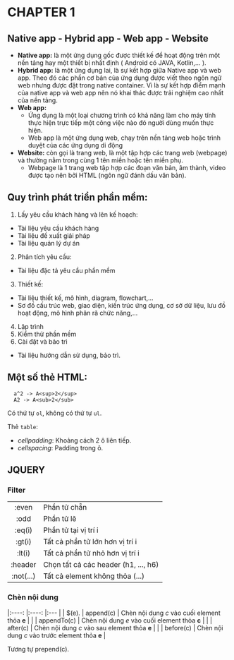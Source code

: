 # CHAPTER 1
## Native app - Hybrid app - Web app - Website
- **Native app:** là một ứng dụng gốc được thiết kế để hoạt động trên một nền tảng hay một thiết bị nhất định ( Android có JAVA, Kotlin,... ).
- **Hybrid app:** là một ứng dụng lai, là sự kết hợp giữa Native app và web app. Theo đó các phần cơ bản của ứng dụng được viết theo ngôn ngữ web nhưng được đặt trong native container. Vì là sự kết hợp điểm mạnh của native app và web app nên nó khai thác được trải nghiệm cao nhất của nền tảng.
- **Web app:**
  - Ứng dụng là một loại chương trình có khả năng làm cho máy tính thực hiện trực tiếp một công việc nào đó người dùng muốn thực hiện.
  - Web app là một ứng dụng web, chạy trên nền tảng web hoặc trình duyệt của các ứng dụng di động
- **Website:** còn gọi là trang web, là một tập hợp các trang web (webpage) và thường nằm trong cùng 1 tên miền hoặc tên miền phụ.
  - Webpage là 1 trang web tập hợp các đoạn văn bản, âm thành, video được tạo nên bởi HTML (ngôn ngữ đánh dấu văn bản).

## Quy trình phát triển phần mềm:
1. Lấy yêu cầu khách hàng và lên kế hoạch:
  - Tài liệu yêu cầu khách hàng
  - Tài liệu đề xuất giải pháp
  - Tài liệu quản lý dự án
2. Phân tích yêu cầu:
  - Tài liệu đặc tả yêu cầu phần mềm
3. Thiết kế:
  - Tài liệu thiết kế, mô hình, diagram, flowchart,...
  - Sơ đồ cấu trúc web, giao diện, kiến trúc ứng dụng, cơ sở dữ liệu, lưu đồ hoạt động, mô hình phân rã chức năng,...
4. Lập trình
5. Kiểm thử phần mềm
6. Cài đặt và bảo trì
  - Tài liệu hướng dẫn sử dụng, bảo trì.

## Một số thẻ HTML:
```
  a^2 -> A<sup>2</sup>
  A2 -> A<sub>2</sub>
```
Có thứ tự `ol`, không có thứ tự `ul`.

Thẻ `table`:
  - _cellpadding_: Khoảng cách 2 ô liên tiếp.
  - _cellspacing_: Padding trong ô.

## JQUERY
### Filter
|           |                                       |
|:----:     | :---                                  |
| :even     | Phần tử chẵn                          |
| :odd      | Phần tử lẽ                            |
| :eq(i)    | Phần tử tại vị trí i                  |
| :gt(i)    | Tất cả phần tử lớn hơn vị trí i       |
| :lt(i)    | Tất cả phần tử nhỏ hơn vị trí i       |
| :header   | Chọn tất cả các header (h1, ..., h6)  |
| :not(...) | Tất cả element không thỏa (...)       |

### Chèn nội dung
|:----:   |:----:       |:---                                            |
| $(e).   | append(c)   | Chèn nội dung _c_ vào cuối element thỏa **e**  |
|         | appendTo(c) | Chèn nội dung _e_ vào cuối element thỏa **c**  |
|         | after(c)    | Chèn nội dung _c_ vào sau element thỏa **e**   |
|         | before(c)   | Chèn nội dung _c_ vào trước element thỏa **e** |

Tương tự prepend(c).
